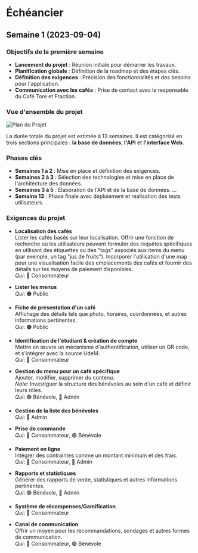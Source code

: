 # Échéancier

<!-- ## Semaine 15 (2023-12-11) -->

<!-- ## Semaine 14 (2023-12-04) -->

<!-- ## Semaine 13 (2023-11-27) -->

<!-- ## Semaine 12 (2023-11-20) -->

<!-- ## Semaine 11 (2023-11-13) -->

<!-- ## Semaine 10 (2023-11-06) -->

<!-- ## Semaine 9 (2023-10-30) -->

<!-- ## Semaine 8 (2023-10-23) -->

<!-- ## Semaine 7 (2023-10-16) -->

<!-- ## Semaine 6 (2023-10-09) -->

<!-- ## Semaine 5 (2023-10-02) -->

<!-- ## Semaine 4 (2023-09-25) -->

<!-- ## Semaine 3 (2023-09-18) -->

<!-- ## Semaine 2 (2023-09-11) -->

## Semaine 1 (2023-09-04)

### Objectifs de la première semaine

- **Lancement du projet** : Réunion initiale pour démarrer les travaux.
- **Planification globale** : Définition de la roadmap et des étapes clés.
- **Définition des exigences** : Précision des fonctionnalités et des besoins pour l'application.
- **Communication avec les cafés** : Prise de contact avec le responsable du Café Tore et Fraction.

### Vue d'ensemble du projet

![Plan du Projet](https://cdn.discordapp.com/attachments/1143019940950069249/1149783550854434827/cafe_sans_fils_project_plan.png)

La durée totale du projet est estimée à 13 semaines. Il est catégorisé en trois sections principales : **la base de données**, **l'API** et **l'interface Web**.


### Phases clés

- **Semaines 1 à 2** : Mise en place et définition des exigences.
- **Semaines 2 à 3** : Sélection des technologies et mise en place de l'architecture des données.
- **Semaines 3 à 5** : Élaboration de l'API et de la base de données.
...
- **Semaine 13** : Phase finale avec déploiement et réalisation des tests utilisateurs.

### Exigences du projet

- **Localisation des cafés**  
  Lister les cafés basés sur leur localisation. Offrir une fonction de recherche où les utilisateurs peuvent formuler des requêtes spécifiques en utilisant des étiquettes ou des "tags" associés aux items du menu (par exemple, un tag "jus de fruits"). Incorporer l'utilisation d'une map pour une visualisation facile des emplacements des cafés et fournir des détails sur les moyens de paiement disponibles.  
  _Qui_: 🔵 Consommateur

- **Lister les menus**  
  _Qui_: 🟠 Public

- **Fiche de présentation d'un café**  
  Affichage des détails tels que photo, horaires, coordonnées, et autres informations pertinentes.  
  _Qui_: 🟠 Public

- **Identification de l'étudiant & création de compte**  
  Mettre en œuvre un mécanisme d'authentification, utiliser un QR code, et s'intégrer avec la source UdeM.  
  _Qui_: 🔵 Consommateur

- **Gestion du menu pour un café spécifique**  
  Ajouter, modifier, supprimer du contenu.  
  _Note_: Investiguer la structure des bénévoles au sein d'un café et définir leurs rôles.  
  _Qui_: 🟢 Bénévole, 🔴 Admin  

- **Gestion de la liste des bénévoles**  
  _Qui_: 🔴 Admin

- **Prise de commande**  
  _Qui_: 🔵 Consommateur, 🟢 Bénévole

- **Paiement en ligne**  
  Intégrer des contraintes comme un montant minimum et des frais.  
  _Qui_: 🔵 Consommateur, 🔴 Admin

- **Rapports et statistiques**  
  Générer des rapports de vente, statistiques et autres informations pertinentes.  
  _Qui_: 🟢 Bénévole, 🔴 Admin

- **Système de récompenses/Gamification**  
  _Qui_: 🔵 Consommateur

- **Canal de communication**  
  Offrir un moyen pour les recommandations, sondages et autres formes de communication.  
  _Qui_: 🔵 Consommateur, 🟢 Bénévole
